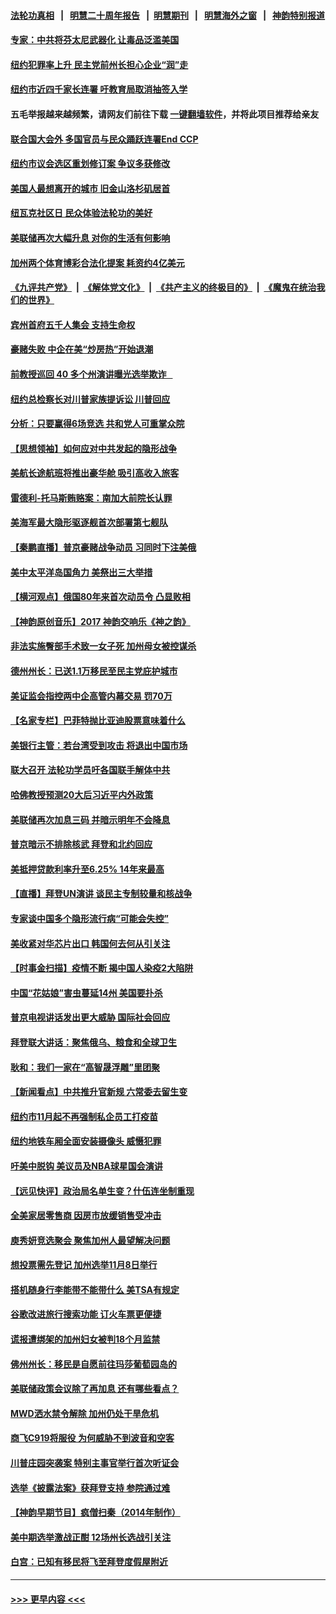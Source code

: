 #### [法轮功真相](https://github.com/gfw-breaker/truth/blob/master/README.md?t=0) &nbsp;&nbsp;|&nbsp;&nbsp; [明慧二十周年报告](https://github.com/gfw-breaker/mh-reports/blob/master/README.md?t=0) &nbsp;&nbsp;|&nbsp;&nbsp;[明慧期刊](https://github.com/gfw-breaker/mh-qikan) &nbsp;&nbsp;|&nbsp;&nbsp; [明慧海外之窗](https://github.com/gfw-breaker/mh-news/blob/master/README.md?t=0) &nbsp;&nbsp;|&nbsp;&nbsp; [神韵特别报道](https://github.com/gfw-breaker/mh-news/blob/master/shenyun.md?t=0)
#### [专家：中共将芬太尼武器化 让毒品泛滥美国](../pages/nsc412/n13829990.md?t=09221601) 
#### [纽约犯罪率上升 民主党前州长担心企业“润”走](../pages/nsc412/n13830119.md?t=09221601) 
#### [纽约市近四千家长连署 吁教育局取消抽签入学](../pages/nsc412/n13830133.md?t=09221601) 
#### 五毛举报越来越频繁，请网友们前往下载 [一键翻墙软件](https://github.com/gfw-breaker/ssr-accounts)，并将此项目推荐给亲友
#### [联合国大会外 多国官员与民众踊跃连署End CCP](../pages/nsc412/n13830121.md?t=09221601) 
#### [纽约市议会选区重划修订案 争议多获修改](../pages/nsc412/n13830135.md?t=09221601) 
#### [美国人最想离开的城市 旧金山洛杉矶居首](../pages/nsc412/n13830091.md?t=09221601) 
#### [纽瓦克社区日 民众体验法轮功的美好](../pages/nsc412/n13830018.md?t=09221601) 
#### [美联储再次大幅升息 对你的生活有何影响](../pages/nsc412/n13829901.md?t=09221601) 
#### [加州两个体育博彩合法化提案 耗资约4亿美元](../pages/nsc412/n13829980.md?t=09221601) 
#### [《九评共产党》](https://github.com/begood0513/9ping.md/blob/master/README.md) &nbsp;|&nbsp; [《解体党文化》](../../../../jtdwh.md/blob/master/README.md)  &nbsp;|&nbsp; [《共产主义的终极目的》](../../../../gczydzjmd.md/blob/master/README.md) &nbsp;|&nbsp; [《魔鬼在统治我们的世界》](../../../../mgztzwmdsj.md/blob/master/README.md) 
#### [宾州首府五千人集会 支持生命权](../pages/nsc412/n13830003.md?t=09221601) 
#### [豪赌失败 中企在美“炒房热”开始退潮](../pages/nsc412/n13829886.md?t=09221601) 
#### [前教授巡回 40 多个州演讲曝光选举欺诈   ](../pages/nsc412/n13829983.md?t=09221601) 
#### [纽约总检察长对川普家族提诉讼 川普回应](../pages/nsc412/n13829890.md?t=09221601) 
#### [分析：只要赢得6场竞选 共和党人可重掌众院](../pages/nsc412/n13829946.md?t=09221601) 
#### [【思想领袖】如何应对中共发起的隐形战争](../pages/nsc412/n13810274.md?t=09221601) 
#### [美航长途航班将推出豪华舱 吸引高收入旅客](../pages/nsc412/n13829885.md?t=09221601) 
#### [雷德利-托马斯贿赂案：南加大前院长认罪](../pages/nsc412/n13829948.md?t=09221601) 
#### [美海军最大隐形驱逐舰首次部署第七舰队](../pages/nsc412/n13829845.md?t=09221601) 
#### [【秦鹏直播】普京豪赌战争动员 习同时下注美俄](../pages/nsc412/n13829889.md?t=09221601) 
#### [美中太平洋岛国角力 美祭出三大举措](../pages/nsc412/n13829861.md?t=09221601) 
#### [【横河观点】俄国80年来首次动员令 凸显败相](../pages/nsc412/n13829734.md?t=09221601) 
#### [【神韵原创音乐】2017 神韵交响乐《神之韵》](../pages/nsc412/n13829815.md?t=09221601) 
#### [非法实施臀部手术致一女子死 加州母女被控谋杀](../pages/nsc412/n13829868.md?t=09221601) 
#### [德州州长：已送1.1万移民至民主党庇护城市](../pages/nsc412/n13829887.md?t=09221601) 
#### [美证监会指控两中企高管内幕交易 罚70万](../pages/nsc412/n13829866.md?t=09221601) 
#### [【名家专栏】巴菲特抛比亚迪股票意味着什么](../pages/nsc412/n13829390.md?t=09221601) 
#### [美银行主管：若台湾受到攻击 将退出中国市场](../pages/nsc412/n13829852.md?t=09221601) 
#### [联大召开 法轮功学员吁各国联手解体中共](../pages/nsc412/n13829426.md?t=09221601) 
#### [哈佛教授预测20大后习近平内外政策](../pages/nsc412/n13829176.md?t=09221601) 
#### [美联储再次加息三码 并暗示明年不会降息](../pages/nsc412/n13829849.md?t=09221601) 
#### [普京暗示不排除核武 拜登和北约回应](../pages/nsc412/n13829822.md?t=09221601) 
#### [美抵押贷款利率升至6.25% 14年来最高](../pages/nsc412/n13829753.md?t=09221601) 
#### [【直播】拜登UN演讲 谈民主专制较量和核战争](../pages/nsc412/n13829827.md?t=09221601) 
#### [专家谈中国多个隐形流行病“可能会失控”](../pages/nsc412/n13829808.md?t=09221601) 
#### [美收紧对华芯片出口 韩国何去何从引关注](../pages/nsc412/n13829752.md?t=09221601) 
#### [【时事金扫描】疫情不断 揭中国人染疫2大陷阱](../pages/nsc412/n13829333.md?t=09221601) 
#### [中国“花姑娘”害虫蔓延14州 美国要扑杀](../pages/nsc412/n13829751.md?t=09221601) 
#### [普京电视讲话发出更大威胁 国际社会回应](../pages/nsc412/n13829615.md?t=09221601) 
#### [拜登联大讲话：聚焦俄乌、粮食和全球卫生](../pages/nsc412/n13829581.md?t=09221601) 
#### [耿和：我们一家在“高智晟浮雕”里团聚](../pages/nsc412/n13829472.md?t=09221601) 
#### [【新闻看点】中共推升官新规 六常委去留生变](../pages/nsc412/n13829166.md?t=09221601) 
#### [纽约市11月起不再强制私企员工打疫苗](../pages/nsc412/n13829424.md?t=09221601) 
#### [纽约地铁车厢全面安装摄像头  威慑犯罪](../pages/nsc412/n13829436.md?t=09221601) 
#### [吁美中脱钩 美议员及NBA球星国会演讲](../pages/nsc412/n13829285.md?t=09221601) 
#### [【远见快评】政治局名单生变？什伍连坐制重现](../pages/nsc412/n13829328.md?t=09221601) 
#### [全美家居零售商 因房市放缓销售受冲击](../pages/nsc412/n13829392.md?t=09221601) 
#### [庾秀妍竞选聚会 聚焦加州人最望解决问题](../pages/nsc412/n13829294.md?t=09221601) 
#### [想投票需先登记 加州选举11月8日举行](../pages/nsc412/n13829289.md?t=09221601) 
#### [搭机随身行李能带不能带什么 美TSA有规定](../pages/nsc412/n13829221.md?t=09221601) 
#### [谷歌改进旅行搜索功能 订火车票更便捷](../pages/nsc412/n13829283.md?t=09221601) 
#### [谎报遭绑架的加州妇女被判18个月监禁](../pages/nsc412/n13829276.md?t=09221601) 
#### [佛州州长：移民是自愿前往玛莎葡萄园岛的](../pages/nsc412/n13829236.md?t=09221601) 
#### [美联储政策会议除了再加息 还有哪些看点？](../pages/nsc412/n13829225.md?t=09221601) 
#### [MWD洒水禁令解除 加州仍处干旱危机](../pages/nsc412/n13829256.md?t=09221601) 
#### [商飞C919将服役 为何威胁不到波音和空客](../pages/nsc412/n13829235.md?t=09221601) 
#### [川普庄园突袭案 特别主事官举行首次听证会](../pages/nsc412/n13829219.md?t=09221601) 
#### [选举《披露法案》获拜登支持 参院通过难](../pages/nsc412/n13829037.md?t=09221601) 
#### [【神韵早期节目】疯僧扫秦（2014年制作）](../pages/nsc412/n13829022.md?t=09221601) 
#### [美中期选举激战正酣 12场州长选战引关注](../pages/nsc412/n13827881.md?t=09221601) 
#### [白宫：已知有移民将飞至拜登度假屋附近](../pages/nsc412/n13829085.md?t=09221601) 

----
#### [ >>> 更早内容 <<< ](../indexes/nsc412-earlier.md)
